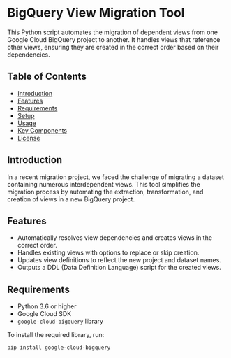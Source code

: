 # BigQuery View Migration Tool

This Python script automates the migration of dependent views from one Google Cloud BigQuery project to another. It handles views that reference other views, ensuring they are created in the correct order based on their dependencies.

## Table of Contents

- [Introduction](#introduction)
- [Features](#features)
- [Requirements](#requirements)
- [Setup](#setup)
- [Usage](#usage)
- [Key Components](#key-components)
- [License](#license)

## Introduction

In a recent migration project, we faced the challenge of migrating a dataset containing numerous interdependent views. This tool simplifies the migration process by automating the extraction, transformation, and creation of views in a new BigQuery project.

## Features

- Automatically resolves view dependencies and creates views in the correct order.
- Handles existing views with options to replace or skip creation.
- Updates view definitions to reflect the new project and dataset names.
- Outputs a DDL (Data Definition Language) script for the created views.

## Requirements

- Python 3.6 or higher
- Google Cloud SDK
- `google-cloud-bigquery` library

To install the required library, run:

```bash
pip install google-cloud-bigquery

